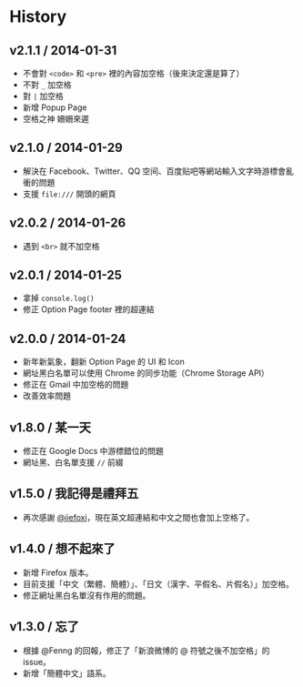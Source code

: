 # History

v2.1.1 / 2014-01-31
-------------------

* 不會對 `<code>` 和 `<pre>` 裡的內容加空格（後來決定還是算了）
* 不對 `_` 加空格
* 對 `|` 加空格
* 新增 Popup Page
* 空格之神 姍姍來遲

v2.1.0 / 2014-01-29
-------------------

* 解決在 Facebook、Twitter、QQ 空间、百度贴吧等網站輸入文字時游標會亂衝的問題
* 支援 `file:///` 開頭的網頁

v2.0.2 / 2014-01-26
-------------------

* 遇到 `<br>` 就不加空格

v2.0.1 / 2014-01-25
-------------------

* 拿掉 `console.log()`
* 修正 Option Page footer 裡的超連結

v2.0.0 / 2014-01-24
-------------------

* 新年新氣象，翻新 Option Page 的 UI 和 Icon
* 網址黑白名單可以使用 Chrome 的同步功能（Chrome Storage API）
* 修正在 Gmail 中加空格的問題
* 改善效率問題

v1.8.0 / 某一天
--------------

* 修正在 Google Docs 中游標錯位的問題
* 網址黑、白名單支援 `//` 前綴

v1.5.0 / 我記得是禮拜五
---------------------

* 再次感謝 [@jiefoxi](https://github.com/jiefoxi)，現在英文超連結和中文之間也會加上空格了。

v1.4.0 / 想不起來了
-----------------

* 新增 Firefox 版本。
* 目前支援「中文（繁體、簡體）」、「日文（漢字、平假名、片假名）」加空格。
* 修正網址黑白名單沒有作用的問題。

v1.3.0 / 忘了
------------

* 根據 @Fenng 的回報，修正了「新浪微博的 @ 符號之後不加空格」的 issue。
* 新增「簡體中文」語系。
